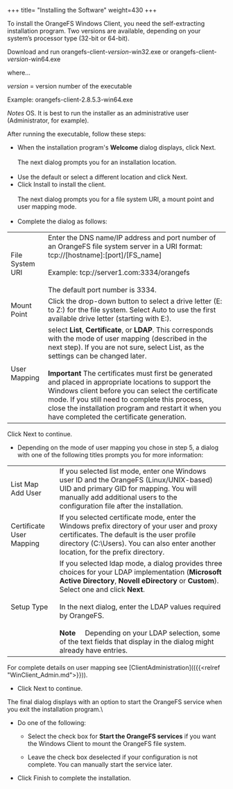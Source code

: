 +++
title= "Installing the Software"
weight=430
+++

To install the OrangeFS Windows Client, you need the self-extracting
installation program. Two versions are available, depending on your
system’s processor type (32-bit or 64-bit).

Download and run orangefs-client-*version*-win32.exe or
orangefs-client-*version*-win64.exe

where...

*version* = version number of the executable

Example: orangefs-client-2.8.5.3-win64.exe

*Notes* OS. It is best to run the installer as an administrative user
(Administrator, for example).

After running the executable, follow these steps:

- When the installation program's **Welcome** dialog displays, click
    Next. <br> <br> The next dialog prompts you for an installation location. <br> <br>
- Use the default or select a different location and click Next.
- Click Install to install the client. <br> <br> The next dialog prompts you for a file system URI, a mount point and user mapping mode. <br> <br>
- Complete the dialog as follows:

| | |
|---|---|  
| File System URI  | Enter the DNS name/IP address and port number of an OrangeFS file system server in a URI format: tcp://[hostname]:[port]/[FS\_name] <br> <br> Example: tcp://server1.com:3334/orangefs <br> <br> The default port number is 3334. |
| Mount Point | Click the drop-down button to select a drive letter (E: to Z:) for the file system. Select Auto to use the first available drive letter (starting with E:). |
| User Mapping | select **List**, **Certificate**, or **LDAP**. This corresponds with the mode of user mapping (described in the next step). If you are not sure, select List, as the settings can be changed later.  <br> <br> **Important** The certificates must first be generated and placed in appropriate locations to support the Windows client before you can select the certificate mode. If you still need to complete this process, close the installation program and restart it when you have completed the certificate generation. |
Click Next to continue.

- Depending on the mode of user mapping you chose in step 5, a dialog
    with one of the following titles prompts you for more information:

| | |
|---|---|  
| List Map Add User | If you selected list mode, enter one Windows user ID and the OrangeFS (Linux/UNIX-based) UID and primary GID for mapping. You will manually add additional users to the configuration file after the installation. |
| Certificate User Mapping | If you selected certificate mode, enter the Windows prefix directory of your user and proxy certificates. The default is the user profile directory (C:\\Users). You can also enter another location, for the prefix directory. |
| Setup Type | If you selected ldap mode, a dialog provides three choices for your LDAP implementation (**Microsoft Active Directory**, **Novell eDirectory** or **Custom**). Select one and click **Next**. <br> <br> In the next dialog, enter the LDAP values required by OrangeFS. <br> <br>  **Note**     Depending on your LDAP selection, some of the text fields that display in the dialog might already have entries. |
For complete details on user mapping see [ClientAdministration](({{<relref "WinClient_Admin.md">}})).

- Click Next to continue.

The final dialog displays with an option to start the OrangeFS service
when you exit the installation program.\

- Do one of the following:

  - Select the check box for **Start the OrangeFS services** if you want
the Windows Client to mount the OrangeFS file system.

  - Leave the check box deselected if your configuration is not complete.
You can manually start the service later.

- Click Finish to complete the installation.

 

 

 

 

 

 

 

 

 

 

 
